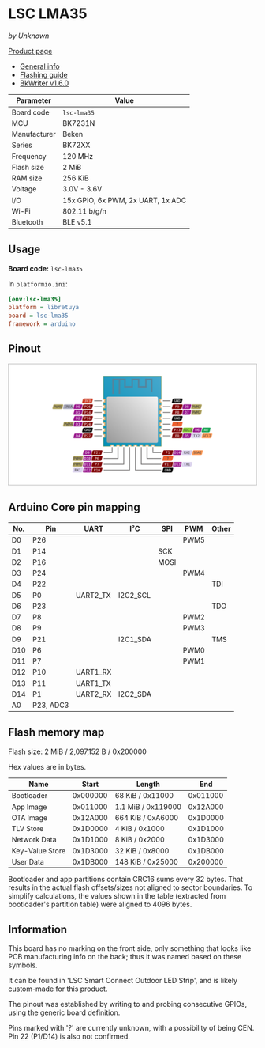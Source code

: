 # LSC LMA35

*by Unknown*

[Product page](https://www.action.com/de-at/p/lsc-smart-connect-outdoor-led-streifen/)

- [General info](../../docs/platform/beken-72xx/README.md)
- [Flashing guide](../../docs/platform/beken-72xx/flashing.md)
- [BkWriter v1.6.0](https://images.tuyacn.com/smart/bk_writer1.60/bk_writer1.60.exe)

Parameter    | Value
-------------|----------------------------------
Board code   | `lsc-lma35`
MCU          | BK7231N
Manufacturer | Beken
Series       | BK72XX
Frequency    | 120 MHz
Flash size   | 2 MiB
RAM size     | 256 KiB
Voltage      | 3.0V - 3.6V
I/O          | 15x GPIO, 6x PWM, 2x UART, 1x ADC
Wi-Fi        | 802.11 b/g/n
Bluetooth    | BLE v5.1

## Usage

**Board code:** `lsc-lma35`

In `platformio.ini`:

```ini
[env:lsc-lma35]
platform = libretuya
board = lsc-lma35
framework = arduino
```

## Pinout

![Pinout](pinout_lsc-lma35.svg)

## Arduino Core pin mapping

No. | Pin       | UART     | I²C      | SPI  | PWM  | Other
----|-----------|----------|----------|------|------|------
D0  | P26       |          |          |      | PWM5 |
D1  | P14       |          |          | SCK  |      |
D2  | P16       |          |          | MOSI |      |
D3  | P24       |          |          |      | PWM4 |
D4  | P22       |          |          |      |      | TDI
D5  | P0        | UART2_TX | I2C2_SCL |      |      |
D6  | P23       |          |          |      |      | TDO
D7  | P8        |          |          |      | PWM2 |
D8  | P9        |          |          |      | PWM3 |
D9  | P21       |          | I2C1_SDA |      |      | TMS
D10 | P6        |          |          |      | PWM0 |
D11 | P7        |          |          |      | PWM1 |
D12 | P10       | UART1_RX |          |      |      |
D13 | P11       | UART1_TX |          |      |      |
D14 | P1        | UART2_RX | I2C2_SDA |      |      |
A0  | P23, ADC3 |          |          |      |      |

## Flash memory map

Flash size: 2 MiB / 2,097,152 B / 0x200000

Hex values are in bytes.

Name            | Start    | Length             | End
----------------|----------|--------------------|---------
Bootloader      | 0x000000 | 68 KiB / 0x11000   | 0x011000
App Image       | 0x011000 | 1.1 MiB / 0x119000 | 0x12A000
OTA Image       | 0x12A000 | 664 KiB / 0xA6000  | 0x1D0000
TLV Store       | 0x1D0000 | 4 KiB / 0x1000     | 0x1D1000
Network Data    | 0x1D1000 | 8 KiB / 0x2000     | 0x1D3000
Key-Value Store | 0x1D3000 | 32 KiB / 0x8000    | 0x1DB000
User Data       | 0x1DB000 | 148 KiB / 0x25000  | 0x200000

Bootloader and app partitions contain CRC16 sums every 32 bytes. That results in the actual flash offsets/sizes not aligned to sector boundaries. To simplify calculations, the values shown in the table (extracted from bootloader's partition table) were aligned to 4096 bytes.

## Information

This board has no marking on the front side, only something that looks like PCB manufacturing info on the back; thus it was named based on these symbols.

It can be found in 'LSC Smart Connect Outdoor LED Strip', and is likely custom-made for this product.

The pinout was established by writing to and probing consecutive GPIOs, using the generic board definition.

Pins marked with '?' are currently unknown, with a possibility of being CEN. Pin 22 (P1/D14) is also not confirmed.
